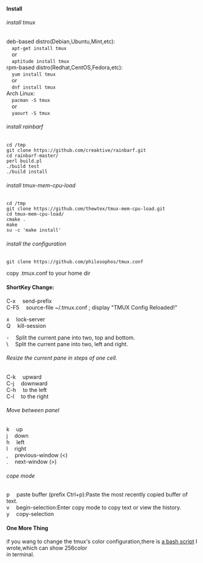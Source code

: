 #### Install    
###### install tmux    
deb-based distro(Debian,Ubuntu,Mint,etc):    
&emsp;`apt-get install tmux`    
&emsp;or    
&emsp;`aptitude install tmux`    
rpm-based distro(Redhat,CentOS,Fedora,etc):    
&emsp;`yum install tmux`    
&emsp;or    
&emsp;`dnf install tmux`    
Arch Linux:    
&emsp;`pacman -S tmux`    
&emsp;or    
&emsp;`yaourt -S tmux`    
    
###### install rainbarf    

    cd /tmp    
    git clone https://github.com/creaktive/rainbarf.git    
    cd rainbarf-master/    
    perl build.pl    
    ./build test    
    ./build install    
###### install tmux-mem-cpu-load    

    cd /tmp    
    git clone https://github.com/thewtex/tmux-mem-cpu-load.git    
    cd tmux-mem-cpu-load/    
    cmake .    
    make    
    su -c 'make install'    
###### install the configuration    

    git clone https://github.com/philosophos/tmux.conf    
copy .tmux.conf to your home dir    
    
    
#### ShortKey Change:    
    
C-x   &emsp;send-prefix  
C-F5  &emsp;source-file ~/.tmux.conf \; display "TMUX Config Reloaded!"

x     &emsp;lock-server  
Q     &emsp;kill-session

\-    &emsp;Split the current pane into two, top and bottom.  
\     &emsp;Split the current pane into two, left and right.
    
###### Resize the current pane in steps of one cell.    
C-k &emsp;upward    
C-j &emsp;downward    
C-h &emsp;to the left    
C-l &emsp;to the right    
    
###### Move between panel    
k &emsp;up    
j &emsp;down    
h &emsp;left    
l &emsp;right    
, &emsp;previous-window  (<)    
. &emsp;next-window      (>)    
    
###### cope mode    
p &emsp;paste buffer (prefix Ctrl+p):Paste the most recently copied buffer of text.    
v &emsp;begin-selection:Enter copy mode to copy text or view the history.    
y &emsp;copy-selection    
  
  
#### One More Thing  
if you wang to change the tmux's color configuration,there is [a bash script](
https://github.com/philosophos/show256color)  I wrote,which can show 256color   
in terminal.  
